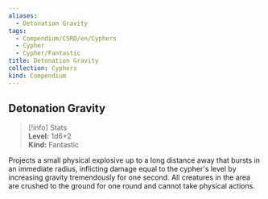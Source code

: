 ```yaml
---
aliases:
  - Detonation Gravity
tags:
  - Compendium/CSRD/en/Cyphers
  - Cypher
  - Cypher/Fantastic
title: Detonation Gravity
collection: Cyphers
kind: Compendium
---
```

## Detonation Gravity  
>[!info] Stats  
> **Level:** 1d6+2  
> **Kind:** Fantastic
  
Projects a small physical explosive up to a long distance away that bursts in an immediate radius, inflicting damage equal to the cypher's level by increasing gravity tremendously for one second. All creatures in the area are crushed to the ground for one round and cannot take physical actions.